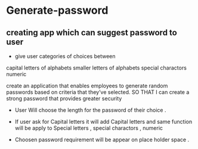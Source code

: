 # Generate-password


## creating app which can suggest password to user 

* give user categories of choices between 

capital letters of alphabets
smaller letters of alphabets 
special charactors 
numeric 



create an application that enables employees to generate random passwords based on criteria that they’ve selected.
 SO THAT I can create a strong password that provides greater security
 
* User  Will choose the length for  the password of their choice . 

* If user ask for Capital letters it will add Capital letters and same function will be apply to Special letters , special charactors , numeric 

* Choosen password requirement will be appear on place holder space .